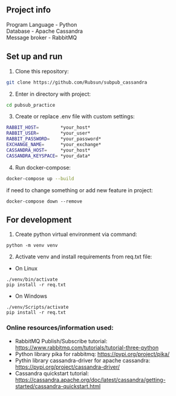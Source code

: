 ## Project info
Program Language - Python  
Database - Apache Cassandra     
Message broker - RabbitMQ

## Set up and run

1. Clone this repository:
```bash
git clone https://github.com/Rubsun/subpub_cassandra
```

2. Enter in directory with project:
```bash
cd pubsub_practice
```

3. Create or replace .env file with custom settings:
```bash
RABBIT_HOST=        *your_host*
RABBIT_USER=        *your_user*
RABBIT_PASSWORD=    *your_password*
EXCHANGE_NAME=      *your_exchange*
CASSANDRA_HOST=     *your_host*
CASSANDRA_KEYSPACE= *your_data*
```

4. Run docker-compose:
```bash
docker-compose up --build
```

if need to change something or add new feature in project:
```
docker-compose down --remove
```

## For development

1. Create python virtual environment via command:
```
python -m venv venv
```

2. Activate venv and install requirements from req.txt file:
- On Linux
```
./venv/bin/activate
pip install -r req.txt
```
- On Windows
```
./venv/Scripts/activate
pip install -r req.txt
```

### Online resources/information used:
- RabbitMQ Publish/Subscribe tutorial:  
https://www.rabbitmq.com/tutorials/tutorial-three-python
- Python library pika for rabbitmq: 
https://pypi.org/project/pika/
- Pythin library cassandra-driver for apache cassandra:    
https://pypi.org/project/cassandra-driver/
- Cassandra quickstart tutorial:    
https://cassandra.apache.org/doc/latest/cassandra/getting-started/cassandra-quickstart.html
